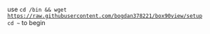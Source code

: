 use <code>cd /bin && wget https://raw.githubusercontent.com/bogdan378221/box90view/setup cd ~</code> to begin
